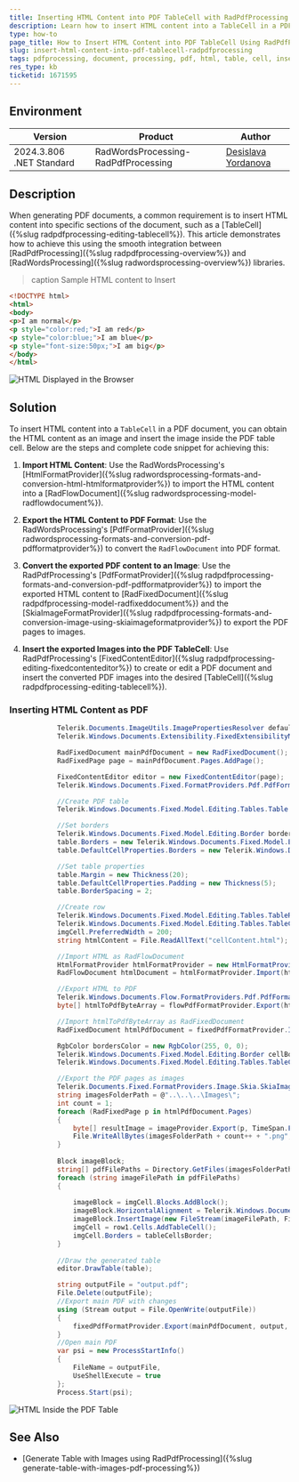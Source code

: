 ```yaml
---
title: Inserting HTML Content into PDF TableCell with RadPdfProcessing
description: Learn how to insert HTML content into a TableCell in a PDF document using RadPdfProcessing and RadWordsProcessing libraries.
type: how-to
page_title: How to Insert HTML Content into PDF TableCell Using RadPdfProcessing
slug: insert-html-content-into-pdf-tablecell-radpdfprocessing
tags: pdfprocessing, document, processing, pdf, html, table, cell, insert, wordsprocessing
res_type: kb
ticketid: 1671595
---
```


## Environment 

| Version | Product | Author | 
| --- | --- | ---- | 
| 2024.3.806 .NET Standard| RadWordsProcessing-RadPdfProcessing |[Desislava Yordanova](https://www.telerik.com/blogs/author/desislava-yordanova)| 

## Description
When generating PDF documents, a common requirement is to insert HTML content into specific sections of the document, such as a [TableCell]({%slug radpdfprocessing-editing-tablecell%}). This article demonstrates how to achieve this using the smooth integration between [RadPdfProcessing]({%slug radpdfprocessing-overview%}) and [RadWordsProcessing]({%slug radwordsprocessing-overview%}) libraries. 

>caption Sample HTML content to Insert

```HTML
<!DOCTYPE html>
<html>
<body>
<p>I am normal</p>
<p style="color:red;">I am red</p>
<p style="color:blue;">I am blue</p>
<p style="font-size:50px;">I am big</p>
</body>
</html>
```

![HTML Displayed in the Browser](images/sample-html-content.png)  

## Solution
To insert HTML content into a `TableCell` in a PDF document, you can obtain the HTML content as an image and insert the image inside the PDF table cell. Below are the steps and complete code snippet for achieving this:

1. **Import HTML Content**: Use the RadWordsProcessing's [HtmlFormatProvider]({%slug radwordsprocessing-formats-and-conversion-html-htmlformatprovider%}) to import the HTML content into a [RadFlowDocument]({%slug radwordsprocessing-model-radflowdocument%}).

1. **Export the HTML Content to PDF Format**: Use the RadWordsProcessing's [PdfFormatProvider]({%slug radwordsprocessing-formats-and-conversion-pdf-pdfformatprovider%}) to convert the `RadFlowDocument` into PDF format.

1. **Convert the exported PDF content to an Image**: Use the RadPdfProcessing's [PdfFormatProvider]({%slug radpdfprocessing-formats-and-conversion-pdf-pdfformatprovider%}) to import the exported HTML content to [RadFixedDocument]({%slug radpdfprocessing-model-radfixeddocument%}) and the [SkiaImageFormatProvider]({%slug radpdfprocessing-formats-and-conversion-image-using-skiaimageformatprovider%}) to export the PDF pages to images.

1. **Insert the exported Images into the PDF TableCell**: Use RadPdfProcessing's [FixedContentEditor]({%slug radpdfprocessing-editing-fixedcontenteditor%}) to create or edit a PDF document and insert the converted PDF images into the desired [TableCell]({%slug radpdfprocessing-editing-tablecell%}).

### Inserting HTML Content as PDF

```csharp
            Telerik.Documents.ImageUtils.ImagePropertiesResolver defaultImagePropertiesResolver = new Telerik.Documents.ImageUtils.ImagePropertiesResolver();
            Telerik.Windows.Documents.Extensibility.FixedExtensibilityManager.ImagePropertiesResolver = defaultImagePropertiesResolver;

            RadFixedDocument mainPdfDocument = new RadFixedDocument();
            RadFixedPage page = mainPdfDocument.Pages.AddPage();

            FixedContentEditor editor = new FixedContentEditor(page);
            Telerik.Windows.Documents.Fixed.FormatProviders.Pdf.PdfFormatProvider fixedPdfFormatProvider = new Telerik.Windows.Documents.Fixed.FormatProviders.Pdf.PdfFormatProvider();

            //Create PDF table
            Telerik.Windows.Documents.Fixed.Model.Editing.Tables.Table table = new Telerik.Windows.Documents.Fixed.Model.Editing.Tables.Table();

            //Set borders
            Telerik.Windows.Documents.Fixed.Model.Editing.Border border = new Telerik.Windows.Documents.Fixed.Model.Editing.Border();
            table.Borders = new Telerik.Windows.Documents.Fixed.Model.Editing.TableBorders(border);
            table.DefaultCellProperties.Borders = new Telerik.Windows.Documents.Fixed.Model.Editing.Tables.TableCellBorders(border, border, border, border);

            //Set table properties
            table.Margin = new Thickness(20);
            table.DefaultCellProperties.Padding = new Thickness(5);
            table.BorderSpacing = 2;

            //Create row 
            Telerik.Windows.Documents.Fixed.Model.Editing.Tables.TableRow row1 = table.Rows.AddTableRow(); 
            Telerik.Windows.Documents.Fixed.Model.Editing.Tables.TableCell imgCell = row1.Cells.AddTableCell();
            imgCell.PreferredWidth = 200;
            string htmlContent = File.ReadAllText("cellContent.html");

            //Import HTML as RadFlowDocument
            HtmlFormatProvider htmlFormatProvider = new HtmlFormatProvider();
            RadFlowDocument htmlDocument = htmlFormatProvider.Import(htmlContent, TimeSpan.FromSeconds(10));

            //Export HTML to PDF
            Telerik.Windows.Documents.Flow.FormatProviders.Pdf.PdfFormatProvider flowPdfFormatProvider = new Telerik.Windows.Documents.Flow.FormatProviders.Pdf.PdfFormatProvider();
            byte[] htmlToPdfByteArray = flowPdfFormatProvider.Export(htmlDocument, TimeSpan.FromSeconds(10));

            //Import htmlToPdfByteArray as RadFixedDocument 
            RadFixedDocument htmlPdfDocument = fixedPdfFormatProvider.Import(htmlToPdfByteArray, TimeSpan.FromSeconds(10));

            RgbColor bordersColor = new RgbColor(255, 0, 0);
            Telerik.Windows.Documents.Fixed.Model.Editing.Border cellBorder = new Telerik.Windows.Documents.Fixed.Model.Editing.Border(2, Telerik.Windows.Documents.Fixed.Model.Editing.BorderStyle.Single, bordersColor);
            Telerik.Windows.Documents.Fixed.Model.Editing.Tables.TableCellBorders tableCellsBorder = new Telerik.Windows.Documents.Fixed.Model.Editing.Tables.TableCellBorders(border, border, border, border, null, null);

            //Export the PDF pages as images
            Telerik.Documents.Fixed.FormatProviders.Image.Skia.SkiaImageFormatProvider imageProvider = new Telerik.Documents.Fixed.FormatProviders.Image.Skia.SkiaImageFormatProvider();
            string imagesFolderPath = @"..\..\..\Images\";
            int count = 1;
            foreach (RadFixedPage p in htmlPdfDocument.Pages)
            { 
                byte[] resultImage = imageProvider.Export(p, TimeSpan.FromSeconds(10));
                File.WriteAllBytes(imagesFolderPath + count++ + ".png", resultImage);
            }
 
            Block imageBlock;
            string[] pdfFilePaths = Directory.GetFiles(imagesFolderPath);
            foreach (string imageFilePath in pdfFilePaths)
            {
           
                imageBlock = imgCell.Blocks.AddBlock();
                imageBlock.HorizontalAlignment = Telerik.Windows.Documents.Fixed.Model.Editing.Flow.HorizontalAlignment.Center;
                imageBlock.InsertImage(new FileStream(imageFilePath, FileMode.Open),new Size(300,400));
                imgCell = row1.Cells.AddTableCell();
                imgCell.Borders = tableCellsBorder;
            }
            
            //Draw the generated table
            editor.DrawTable(table);

            string outputFile = "output.pdf";
            File.Delete(outputFile);
            //Export main PDF with changes
            using (Stream output = File.OpenWrite(outputFile))
            {
                fixedPdfFormatProvider.Export(mainPdfDocument, output, TimeSpan.FromSeconds(10));
            }
            //Open main PDF
            var psi = new ProcessStartInfo()
            {
                FileName = outputFile,
                UseShellExecute = true
            };
            Process.Start(psi);
```

![HTML Inside the PDF Table](images/html-inside-pdf-table.png) 

## See Also
- [Generate Table with Images using RadPdfProcessing]({%slug generate-table-with-images-pdf-processing%})
